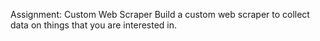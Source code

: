 Assignment: Custom Web Scraper
Build a custom web scraper to collect data on things that you are interested in.